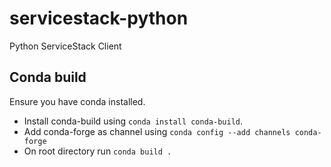 # servicestack-python
Python ServiceStack Client

## Conda build
Ensure you have conda installed.
- Install conda-build using `conda install conda-build`.
- Add conda-forge as channel using `conda config --add channels conda-forge`
- On root directory run `conda build .`
